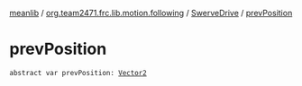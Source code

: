 [meanlib](../../index.md) / [org.team2471.frc.lib.motion.following](../index.md) / [SwerveDrive](index.md) / [prevPosition](./prev-position.md)

# prevPosition

`abstract var prevPosition: `[`Vector2`](../../org.team2471.frc.lib.math/-vector2/index.md)